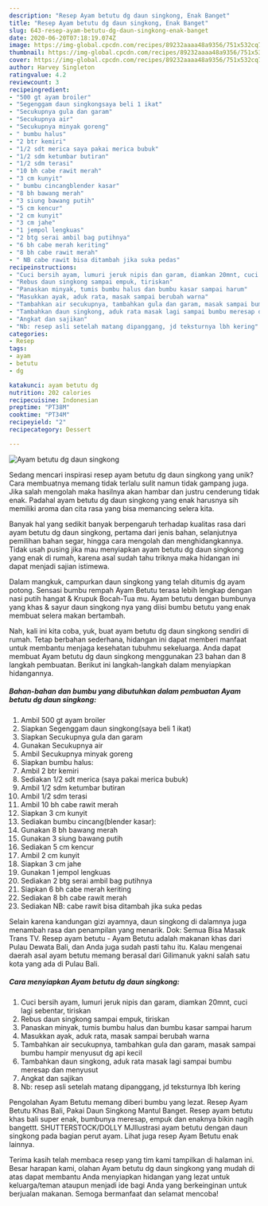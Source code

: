```yaml
---
description: "Resep Ayam betutu dg daun singkong, Enak Banget"
title: "Resep Ayam betutu dg daun singkong, Enak Banget"
slug: 643-resep-ayam-betutu-dg-daun-singkong-enak-banget
date: 2020-06-20T07:18:19.074Z
image: https://img-global.cpcdn.com/recipes/89232aaaa48a9356/751x532cq70/ayam-betutu-dg-daun-singkong-foto-resep-utama.jpg
thumbnail: https://img-global.cpcdn.com/recipes/89232aaaa48a9356/751x532cq70/ayam-betutu-dg-daun-singkong-foto-resep-utama.jpg
cover: https://img-global.cpcdn.com/recipes/89232aaaa48a9356/751x532cq70/ayam-betutu-dg-daun-singkong-foto-resep-utama.jpg
author: Harvey Singleton
ratingvalue: 4.2
reviewcount: 3
recipeingredient:
- "500 gt ayam broiler"
- "Segenggam daun singkongsaya beli 1 ikat"
- "Secukupnya gula dan garam"
- "Secukupnya air"
- "Secukupnya minyak goreng"
- " bumbu halus"
- "2 btr kemiri"
- "1/2 sdt merica saya pakai merica bubuk"
- "1/2 sdm ketumbar butiran"
- "1/2 sdm terasi"
- "10 bh cabe rawit merah"
- "3 cm kunyit"
- " bumbu cincangblender kasar"
- "8 bh bawang merah"
- "3 siung bawang putih"
- "5 cm kencur"
- "2 cm kunyit"
- "3 cm jahe"
- "1 jempol lengkuas"
- "2 btg serai ambil bag putihnya"
- "6 bh cabe merah keriting"
- "8 bh cabe rawit merah"
- " NB cabe rawit bisa ditambah jika suka pedas"
recipeinstructions:
- "Cuci bersih ayam, lumuri jeruk nipis dan garam, diamkan 20mnt, cuci lagi sebentar, tiriskan"
- "Rebus daun singkong sampai empuk, tiriskan"
- "Panaskan minyak, tumis bumbu halus dan bumbu kasar sampai harum"
- "Masukkan ayak, aduk rata, masak sampai berubah warna"
- "Tambahkan air secukupnya, tambahkan gula dan garam, masak sampai bumbu hampir menyusut dg api kecil"
- "Tambahkan daun singkong, aduk rata masak lagi sampai bumbu meresap dan menyusut"
- "Angkat dan sajikan"
- "Nb: resep asli setelah matang dipanggang, jd teksturnya lbh kering"
categories:
- Resep
tags:
- ayam
- betutu
- dg

katakunci: ayam betutu dg 
nutrition: 202 calories
recipecuisine: Indonesian
preptime: "PT38M"
cooktime: "PT34M"
recipeyield: "2"
recipecategory: Dessert

---
```



![Ayam betutu dg daun singkong](https://img-global.cpcdn.com/recipes/89232aaaa48a9356/751x532cq70/ayam-betutu-dg-daun-singkong-foto-resep-utama.jpg)

Sedang mencari inspirasi resep ayam betutu dg daun singkong yang unik? Cara membuatnya memang tidak terlalu sulit namun tidak gampang juga. Jika salah mengolah maka hasilnya akan hambar dan justru cenderung tidak enak. Padahal ayam betutu dg daun singkong yang enak harusnya sih memiliki aroma dan cita rasa yang bisa memancing selera kita.

Banyak hal yang sedikit banyak berpengaruh terhadap kualitas rasa dari ayam betutu dg daun singkong, pertama dari jenis bahan, selanjutnya pemilihan bahan segar, hingga cara mengolah dan menghidangkannya. Tidak usah pusing jika mau menyiapkan ayam betutu dg daun singkong yang enak di rumah, karena asal sudah tahu triknya maka hidangan ini dapat menjadi sajian istimewa.

Dalam mangkuk, campurkan daun singkong yang telah ditumis dg ayam potong. Sensasi bumbu rempah Ayam Betutu terasa lebih lengkap dengan nasi putih hangat &amp; Krupuk Bocah-Tua mu. Ayam betutu dengan bumbunya yang khas &amp; sayur daun singkong nya yang diisi bumbu betutu yang enak membuat selera makan bertambah.


Nah, kali ini kita coba, yuk, buat ayam betutu dg daun singkong sendiri di rumah. Tetap berbahan sederhana, hidangan ini dapat memberi manfaat untuk membantu menjaga kesehatan tubuhmu sekeluarga. Anda dapat membuat Ayam betutu dg daun singkong menggunakan 23 bahan dan 8 langkah pembuatan. Berikut ini langkah-langkah dalam menyiapkan hidangannya.

<!--inarticleads1-->

##### Bahan-bahan dan bumbu yang dibutuhkan dalam pembuatan Ayam betutu dg daun singkong:

1. Ambil 500 gt ayam broiler
1. Siapkan Segenggam daun singkong(saya beli 1 ikat)
1. Siapkan Secukupnya gula dan garam
1. Gunakan Secukupnya air
1. Ambil Secukupnya minyak goreng
1. Siapkan  bumbu halus:
1. Ambil 2 btr kemiri
1. Sediakan 1/2 sdt merica (saya pakai merica bubuk)
1. Ambil 1/2 sdm ketumbar butiran
1. Ambil 1/2 sdm terasi
1. Ambil 10 bh cabe rawit merah
1. Siapkan 3 cm kunyit
1. Sediakan  bumbu cincang(blender kasar):
1. Gunakan 8 bh bawang merah
1. Gunakan 3 siung bawang putih
1. Sediakan 5 cm kencur
1. Ambil 2 cm kunyit
1. Siapkan 3 cm jahe
1. Gunakan 1 jempol lengkuas
1. Sediakan 2 btg serai ambil bag putihnya
1. Siapkan 6 bh cabe merah keriting
1. Sediakan 8 bh cabe rawit merah
1. Sediakan  NB: cabe rawit bisa ditambah jika suka pedas


Selain karena kandungan gizi ayamnya, daun singkong di dalamnya juga menambah rasa dan penampilan yang menarik. Dok: Semua Bisa Masak Trans TV. Resep ayam betutu - Ayam Betutu adalah makanan khas dari Pulau Dewata Bali, dan Anda juga sudah pasti tahu itu. Kalau mengenai daerah asal ayam betutu memang berasal dari Gilimanuk yakni salah satu kota yang ada di Pulau Bali. 

<!--inarticleads2-->

##### Cara menyiapkan Ayam betutu dg daun singkong:

1. Cuci bersih ayam, lumuri jeruk nipis dan garam, diamkan 20mnt, cuci lagi sebentar, tiriskan
1. Rebus daun singkong sampai empuk, tiriskan
1. Panaskan minyak, tumis bumbu halus dan bumbu kasar sampai harum
1. Masukkan ayak, aduk rata, masak sampai berubah warna
1. Tambahkan air secukupnya, tambahkan gula dan garam, masak sampai bumbu hampir menyusut dg api kecil
1. Tambahkan daun singkong, aduk rata masak lagi sampai bumbu meresap dan menyusut
1. Angkat dan sajikan
1. Nb: resep asli setelah matang dipanggang, jd teksturnya lbh kering


Pengolahan Ayam Betutu memang diberi bumbu yang lezat. Resep Ayam Betutu Khas Bali, Pakai Daun Singkong Mantul Banget. Resep ayam betutu khas bali super enak, bumbunya meresap, empuk dan enaknya bikin nagih bangettt. SHUTTERSTOCK/DOLLY MJIlustrasi ayam betutu dengan daun singkong pada bagian perut ayam. Lihat juga resep Ayam Betutu enak lainnya. 

Terima kasih telah membaca resep yang tim kami tampilkan di halaman ini. Besar harapan kami, olahan Ayam betutu dg daun singkong yang mudah di atas dapat membantu Anda menyiapkan hidangan yang lezat untuk keluarga/teman ataupun menjadi ide bagi Anda yang berkeinginan untuk berjualan makanan. Semoga bermanfaat dan selamat mencoba!
